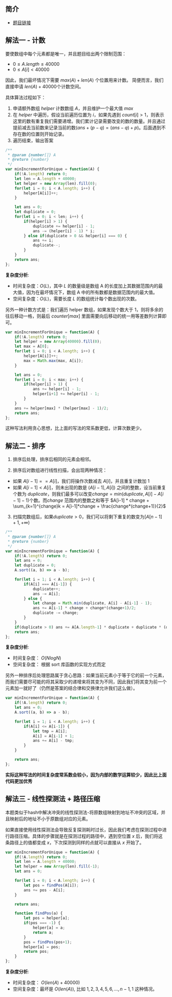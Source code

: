  
 
 
## 简介
- [题目链接](https://leetcode-cn.com/problems/minimum-increment-to-make-array-unique/)

## 解法一 - 计数
要使数组中每个元素都是唯一，并且题目给出两个限制范围：
- $0 \leq A.length \leq 40000$
- $0 \leq A[i] < 40000$

因此，我们最坏情况下需要 $max(A) + len(A)$ 个位置用来计数。
简便而言，我们直接申请 $len(A) + 40000$个计数空间。

具体算法过程如下：
1. 申请额外数组 $helper$ 计数数组 $A$，并且维护一个最大值 $max$
2. 在 $helper$ 中遍历，假设当前遍历位置为 $i$，如果先遇到 $count[i] > 1$，则表示这里的数有重复我们需要递增。我们累计记录需要改变的数的数量。并且通过提前减去当前数来记录当前的数($ans + (p - q) = (ans - q) + p$)。后面遇到不存在数的位置则开始记录。
3. 遍历结束，输出答案

```javascript
/**
 * @param {number[]} A
 * @return {number}
 */
var minIncrementForUnique = function(A) {
    if(!A.length) return 0;
    let len = A.length + 40000;
    let helper = new Array(len).fill(0);
    for(let i = 0; i < A.length; i++) {
        helper[A[i]]++;
    }

    let ans = 0;
    let duplicate = 0;
    for(let i = 0; i < len; i++) {
        if(helper[i] > 1) {
            duplicate += helper[i] - 1;
            ans -= (helper[i] - 1) * i;
        } else if(duplicate > 0 && helper[i] === 0) {
            ans += i;
            duplicate--;
        }
    }
    return ans;
};
```
**复杂度分析**:
- 时间复杂度：$O(L)$，其中 $L$ 的数量级是数组 A 的长度加上其数据范围内的最大值，因为在最坏情况下，数组 A 中的所有数都是数据范围内的最大值。
- 空间复杂度：$O(L)$，需要长度 $L$ 的数组统计每个数出现的次数。

另外一种计数方式是：我们遍历 helper 数组，如果发现个数大于 1，则将多余的往后移动一格，则最后 $counter[max]$ 里面需要向后移动的统一用等差数列计算即可。

```javascript
var minIncrementForUnique = function(A) {
    if(!A.length) return 0;
    let helper = new Array(40000).fill(0);
    let max = A[0];
    for(let i = 0; i < A.length; i++) {
        helper[A[i]]++;
        max = Math.max(max, A[i]);
    }

    let ans = 0;
    for(let i = 0; i < max; i++) {
        if(helper[i] > 1) {
            ans += helper[i] - 1;
            helper[i+1] += helper[i] - 1;
        }
    }
    ans += helper[max] * (helper[max] - 1)/2;
    return ans;
};
```
这种写法利用贪心思想，比上面的写法的常系数更低，计算次数更少。

## 解法二 - 排序
1. 排序后处理，排序后相同的元素会相邻。

2. 排序后对数组进行线性扫描，会出现两种情况：
- 如果 $A[i-1] == A[i]$，我们将操作次数减去 $A[i]$，并且重复计数加 1
- 如果 $A[i-1] < A[i]$，则未出现的数是 $(A[i-1], A[i])$ 之间的整数，设当前重复个数为 $duplicate$，则我们最多可以改变$change = min(duplicate, A[i] - A[i-1] - 1)$个数。而$change$ 范围内的整数之和等于 $A[i-1] * change + \sum_{k=1}^{change}k = A[i-1]*change + \frac{change*(change+1)}{2}$
3. 扫描完数组后，如果$duplicate > 0$，我们可以将剩下重复的数变为$[A[n-1]+1, +\infty)$

```javascript
/**
 * @param {number[]} A
 * @return {number}
 */
var minIncrementForUnique = function(A) {
    if(!A.length) return 0;
    let ans = 0;
    let duplicate = 0;
    A.sort((a, b) => a - b);

    for(let i = 1; i < A.length; i++) {
        if(A[i] === A[i-1]) {
            duplicate++;
            ans -= A[i];
        } else {
            let change = Math.min(duplicate, A[i] - A[i-1] - 1);
            ans += A[i-1] * change + change*(change+1)/2;
            duplicate -= change;
        }
    }
    if(duplicate > 0) ans += A[A.length-1] * duplicate + duplicate * (duplicate + 1) / 2;
    return ans;
};
```
**复杂度分析**:
- 时间复杂度： $O(NlogN)$
- 空间复杂度： 根据 sort 库函数的实现方式而定

另外一种排序后处理思路属于贪心思路：如果当前元素小于等于它的前一个元素，而我们需要尽可能的将其采取少的递增来将其变为不同，因此我们将其变为前一个元素加一就好了（仍然是答案的结合律和交换律允许我们这么做）。

```javascript
var minIncrementForUnique = function(A) {
    if(!A.length) return 0;
    let ans = 0;
    A.sort((a, b) => a - b);

    for(let i = 1; i < A.length; i++) {
        if(A[i] <= A[i-1]) {
            let tmp = A[i];
            A[i] = A[i-1] + 1;
            ans += A[i] - tmp;
        }
    }

    return ans;
};

```

**实际这种写法的时间复杂度常系数会较小，因为内部的数学运算较少，因此比上面代码更加优秀**

## 解法三 - 线性探测法 + 路径压缩
本题类似于hash中解决冲突的线性探测法-将原数组映射到地址不冲突的区域，并且映射后的地址不小于原数组对应的元素。

如果直接使用线性探测法会导致反复探测耗时过长，因此我们考虑在探测过程中进行路径压缩。具体的步骤就是在探测过程的路径中，遇到空位置 $x$ 后，我们将这条路径上的值都变成 $x$，下次探测到同样的点就可以直接从 $x$ 开始了。

```javascript
var minIncrementForUnique = function(A) {
    if(!A.length) return 0;
    let len = A.length + 40000;
    let helper = new Array(len).fill(-1);
    let ans = 0;

    for(let i = 0; i < A.length; i++) {
        let pos = findPos(A[i]);
        ans += pos - A[i];
    }

    return ans;

    function findPos(a) {
        let pos = helper[a];
        if(pos === -1) {
            helper[a] = a;
            return a;
        }
        pos = findPos(pos+1);
        helper[a] = pos;
        return pos;
    }
};
```

**复杂度分析**:
- 时间复杂度： $O(len(A) + 40000)$
- 空间复杂度：最坏是 $O(len(A))$, 比如 $1,2,3,4,5,6,...,n-1,1$ 这种情况。
